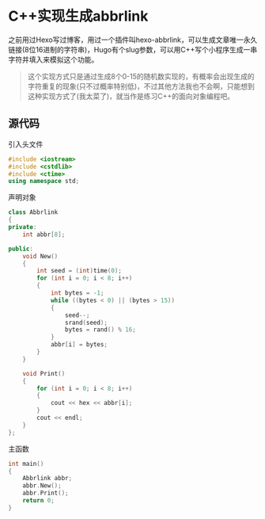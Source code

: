 # C++实现生成abbrlink


之前用过Hexo写过博客，用过一个插件叫hexo-abbrlink，可以生成文章唯一永久链接(8位16进制的字符串)，Hugo有个slug参数，可以用C++写个小程序生成一串字符并填入来模拟这个功能。

<!--more-->

> 这个实现方式只是通过生成8个0-15的随机数实现的，有概率会出现生成的字符重复的现象(只不过概率特别低)，不过其他方法我也不会啊，只能想到这种实现方式了(我太菜了)，就当作是练习C++的面向对象编程吧。

## 源代码

引入头文件

```cpp
#include <iostream>
#include <cstdlib>
#include <ctime>
using namespace std;
```

声明对象

```cpp
class Abbrlink
{
private:
    int abbr[8];

public:
    void New()
    {
        int seed = (int)time(0);
        for (int i = 0; i < 8; i++)
        {
            int bytes = -1;
            while ((bytes < 0) || (bytes > 15))
            {
                seed--;
                srand(seed);
                bytes = rand() % 16;
            }
            abbr[i] = bytes;
        }
    }

    void Print()
    {
        for (int i = 0; i < 8; i++)
        {
            cout << hex << abbr[i];
        }
        cout << endl;
    }
};
```

主函数

```cpp
int main()
{
    Abbrlink abbr;
    abbr.New();
    abbr.Print();
    return 0;
}
```



